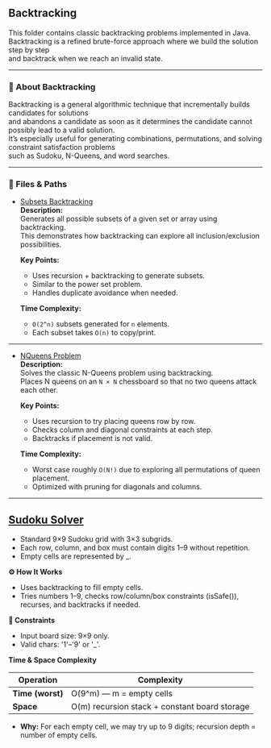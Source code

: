 ## Backtracking

This folder contains classic backtracking problems implemented in Java.  
Backtracking is a refined brute-force approach where we build the solution step by step  
and backtrack when we reach an invalid state.

---

### 📝 About Backtracking  

Backtracking is a general algorithmic technique that incrementally builds candidates for solutions  
and abandons a candidate as soon as it determines the candidate cannot possibly lead to a valid solution.  
It’s especially useful for generating combinations, permutations, and solving constraint satisfaction problems  
such as Sudoku, N-Queens, and word searches.

---


### 📂 Files & Paths

- [Subsets Backtracking](SubsetsBacktracking.java)  
  **Description:**  
  Generates all possible subsets of a given set or array using backtracking.  
  This demonstrates how backtracking can explore all inclusion/exclusion possibilities.  

  **Key Points:**  
  - Uses recursion + backtracking to generate subsets.  
  - Similar to the power set problem.  
  - Handles duplicate avoidance when needed.  

  **Time Complexity:**  
  - `O(2^n)` subsets generated for `n` elements.  
  - Each subset takes `O(n)` to copy/print.

---

- [NQueens Problem](nQueens.java)  
  **Description:**  
  Solves the classic N-Queens problem using backtracking.  
  Places N queens on an `N × N` chessboard so that no two queens attack each other.  

  **Key Points:**  
  - Uses recursion to try placing queens row by row.  
  - Checks column and diagonal constraints at each step.  
  - Backtracks if placement is not valid.  

  **Time Complexity:**  
  - Worst case roughly `O(N!)` due to exploring all permutations of queen placement.  
  - Optimized with pruning for diagonals and columns.

---

## [Sudoku Solver](Sudoku.java)

- Standard 9×9 Sudoku grid with 3×3 subgrids.
- Each row, column, and box must contain digits 1–9 without repetition.
- Empty cells are represented by _.

**⚙️ How It Works**

- Uses backtracking to fill empty cells.
- Tries numbers 1–9, checks row/column/box constraints (isSafe()), recurses, and backtracks if needed.

**📝 Constraints**

- Input board size: 9×9 only.
- Valid chars: '1'–'9' or '_'.

**Time & Space Complexity** 

| Operation         | Complexity                |
|------------------|---------------------------|
| **Time (worst)** | O(9^m) — m = empty cells   |
| **Space**        | O(m) recursion stack + constant board storage |

- **Why:** For each empty cell, we may try up to 9 digits; recursion depth = number of empty cells.